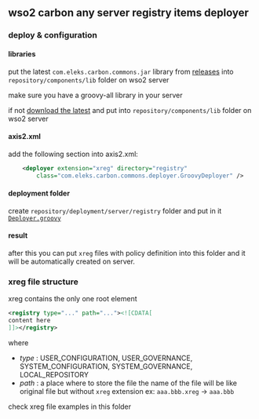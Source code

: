 ## wso2 carbon any server registry items deployer
### deploy & configuration
#### libraries
put the latest `com.eleks.carbon.commons.jar` library from [releases](https://github.com/eleks/com.eleks.carbon.commons/releases) into `repository/components/lib` folder on wso2 server

make sure you have a groovy-all library in your server 

if not [download the latest](https://mvnrepository.com/artifact/org.codehaus.groovy/groovy-all) and put into `repository/components/lib` folder on wso2 server

#### axis2.xml 
add the following section into axis2.xml:

```xml
    <deployer extension="xreg" directory="registry" 
        class="com.eleks.carbon.commons.deployer.GroovyDeployer" />
```

#### deployment folder

create `repository/deployment/server/registry` folder and put in it [`Deployer.groovy`](./Deployer.groovy)

#### result

after this you can put `xreg` files with policy definition into this folder and it will be automatically created on server. 

### xreg file structure

xreg contains the only one root element

```xml
<registry type="..." path="..."><![CDATA[
content here
]]></registry>
```

where

- *type* : USER_CONFIGURATION,  USER_GOVERNANCE,  SYSTEM_CONFIGURATION,  SYSTEM_GOVERNANCE,  LOCAL_REPOSITORY
- *path* : a place where to store the file 
 the name of the file will be like original file but without `xreg` extension
 ex: `aaa.bbb.xreg` -> `aaa.bbb`


check xreg file examples in this folder

